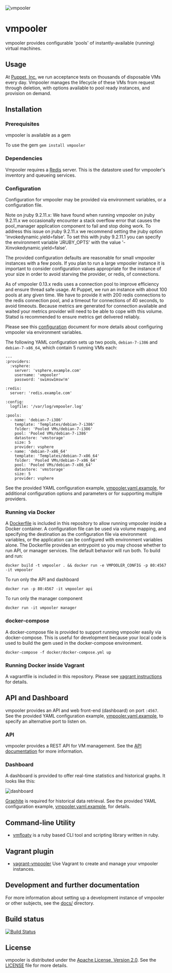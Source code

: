 ![vmpooler](https://raw.github.com/sschneid/vmpooler/master/lib/vmpooler/public/img/logo.gif)

# vmpooler

vmpooler provides configurable 'pools' of instantly-available (running) virtual machines.


## Usage

At [Puppet, Inc.](http://puppet.com) we run acceptance tests on thousands of disposable VMs every day. Vmpooler manages the lifecycle of these VMs from request through deletion, with options available to pool ready instances, and provision on demand.

## Installation

### Prerequisites

vmpooler is available as a gem

To use the gem `gem install vmpooler`

### Dependencies

Vmpooler requires a [Redis](http://redis.io/) server. This is the datastore used for vmpooler's inventory and queueing services.

### Configuration

Configuration for vmpooler may be provided via environment variables, or a configuration file.

Note on jruby 9.2.11.x: We have found when running vmpooler on jruby 9.2.11.x we occasionally encounter a stack overflow error that causes the pool\_manager application component to fail and stop doing work. To address this issue on jruby 9.2.11.x we recommend setting the jruby option 'invokedynamic.yield=false'. To set this with jruby 9.2.11.1 you can specify the environment variable 'JRUBY\_OPTS' with the value '-Xinvokedynamic.yield=false'.

The provided configuration defaults are reasonable for  small vmpooler instances with a few pools. If you plan to run a large vmpooler instance it is important to consider configuration values appropriate for the instance of your size in order to avoid starving the provider, or redis, of connections.

As of vmpooler 0.13.x redis uses a connection pool to improve efficiency and ensure thread safe usage. At Puppet, we run an instance with about 100 pools at any given time. We have to provide it with 200 redis connections to the redis connection pool, and a timeout for connections of 40 seconds, to avoid timeouts. Because metrics are generated for connection available and waited your metrics provider will need to be able to cope with this volume. Statsd is recommended to ensure metrics get delivered reliably.

Please see this [configuration](docs/configuration.md) document for more details about configuring vmpooler via environment variables.

The following YAML configuration sets up two pools, `debian-7-i386` and `debian-7-x86_64`, which contain 5 running VMs each:

```
---
:providers:
  :vsphere:
    server: 'vsphere.example.com'
    username: 'vmpooler'
    password: 'swimsw1msw!m'

:redis:
  server: 'redis.example.com'

:config:
  logfile: '/var/log/vmpooler.log'

:pools:
  - name: 'debian-7-i386'
    template: 'Templates/debian-7-i386'
    folder: 'Pooled VMs/debian-7-i386'
    pool: 'Pooled VMs/debian-7-i386'
    datastore: 'vmstorage'
    size: 5
    provider: vsphere
  - name: 'debian-7-x86_64'
    template: 'Templates/debian-7-x86_64'
    folder: 'Pooled VMs/debian-7-x86_64'
    pool: 'Pooled VMs/debian-7-x86_64'
    datastore: 'vmstorage'
    size: 5
    provider: vsphere
```

See the provided YAML configuration example, [vmpooler.yaml.example](vmpooler.yaml.example), for additional configuration options and parameters or for supporting multiple providers.

### Running via Docker

A [Dockerfile](/docker/Dockerfile) is included in this repository to allow running vmpooler inside a Docker container. A configuration file can be used via volume mapping, and specifying the destination as the configuration file via environment variables, or the application can be configured with environment variables alone. The Dockerfile provides an entrypoint so you may choose whether to run API, or manager services. The default behavior will run both. To build and run:

```
docker build -t vmpooler . && docker run -e VMPOOLER_CONFIG -p 80:4567 -it vmpooler
```

To run only the API and dashboard

```
docker run -p 80:4567 -it vmpooler api
```

To run only the manager component

```
docker run -it vmpooler manager
```

### docker-compose

A docker-compose file is provided to support running vmpooler easily via docker-compose. This is useful for development because your local code is used to build the gem used in the docker-compose environment.

```
docker-compose -f docker/docker-compose.yml up
```

### Running Docker inside Vagrant

A vagrantfile is included in this repository. Please see [vagrant instructions](docs/vagrant.md) for details.

## API and Dashboard

vmpooler provides an API and web front-end (dashboard) on port `:4567`.  See the provided YAML configuration example, [vmpooler.yaml.example](vmpooler.yaml.example), to specify an alternative port to listen on.

### API

vmpooler provides a REST API for VM management.  See the [API documentation](docs/API.md) for more information.

### Dashboard

A dashboard is provided to offer real-time statistics and historical graphs.  It looks like this:

![dashboard](https://raw.github.com/sschneid/vmpooler/gh-pages/img/screenshots/dashboard.png)

[Graphite](http://graphite.wikidot.com/) is required for historical data retrieval.  See the provided YAML configuration example, [vmpooler.yaml.example](vmpooler.yaml.example), for details.

## Command-line Utility

- [vmfloaty](https://github.com/briancain/vmfloaty) is a ruby based CLI tool and scripting library written in ruby.

## Vagrant plugin

- [vagrant-vmpooler](https://github.com/briancain/vagrant-vmpooler) Use Vagrant to create and manage your vmpooler instances.

## Development and further documentation

For more information about setting up a development instance of vmpooler or other subjects, see the [docs/](docs) directory.

## Build status

[![Build Status](https://travis-ci.org/puppetlabs/vmpooler.png?branch=master)](https://travis-ci.org/puppetlabs/vmpooler)


## License

vmpooler is distributed under the [Apache License, Version 2.0](http://www.apache.org/licenses/LICENSE-2.0.html).  See the [LICENSE](LICENSE) file for more details.
